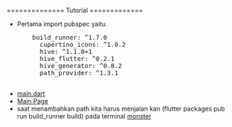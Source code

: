 ============== Tutorial =============
<ul>
  <li>Pertama import pubspec yaitu
    <pre>
    build_runner: ^1.7.0
      cupertino_icons: ^1.0.2
      hive: ^1.1.0+1
      hive_flutter: ^0.2.1
      hive_generator: ^0.8.2
      path_provider: ^1.3.1
    </pre>
  </li>
  <li>
    <a href="https://github.com/drScripts/Belajar-Flutter/blob/master/hive_database_in_pure_dart/lib/main.dart">main.dart</a>
  </li>
  <li>
    <a href="https://github.com/drScripts/Belajar-Flutter/blob/master/hive_database_in_pure_dart/lib/view/main_page.dart">Main Page</a>
  </li>
  <li>
    saat menambahkan path kita harus menjalan kan (flutter packages pub run build_runner build) pada terminal
  <a href="https://github.com/drScripts/Belajar-Flutter/blob/master/hive_database_in_pure_dart/lib/model/monster.dart">
    monster
  </a>
  </li>
</ul>
